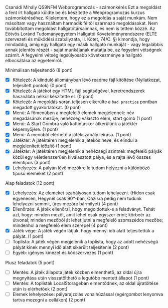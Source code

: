 Csanádi Mihály
QS9NFM
Webprogramozás - számonkérés
Ezt a megoldást a fent írt hallgató küldte be és készítette a Webprogramozás kurzus számonkéréséhez.
Kijelentem, hogy ez a megoldás a saját munkám. Nem másoltam vagy használtam harmadik féltől
származó megoldásokat. Nem továbbítottam megoldást hallgatótársaimnak, és nem is tettem közzé.
Az Eötvös Loránd Tudományegyetem Hallgatói Követelményrendszere
(ELTE szervezeti és működési szabályzata, II. Kötet, 74/C. §) kimondja, hogy mindaddig,
amíg egy hallgató egy másik hallgató munkáját - vagy legalábbis annak jelentős részét -
saját munkájának mutatja be, az fegyelmi vétségnek számít.
A fegyelmi vétség legsúlyosabb következménye a hallgató elbocsátása az egyetemről.

Minimálisan teljesítendő (8 pont)

  - [x] Kötelező: A kiinduló állományban lévő readme fájl kitöltése (Nyilatkozat, teljesített pontok) (0 pont)
  - [x] Kötelező: A játékot egy HTML fájl segítségével, keretrendszerek használata nélkül készítette el. (0 pont)
  - [x] Kötelező: A megoldás során teljesen elkerülte a `bad practice` pontban megadott gyakorlatokat. (0 pont)
  - [x] Menü: A főmenüben a megfelelő elemek megjelennek: név megadásának mezője, nehézség választó elem, start gomb (1 pont)
  - [x] Menü: A Start Gombra való kattintáskor átkerülünk a játéktér képernyőjére. (1 pont)
  - [x] Menü: A menüből elérhető a játékszabály leírása. (1 pont)
  - [x] Játéktér: A játéktéren megjelenik a játékos neve, és elindul a megjelenített időzítő (1 pont)
  - [x] Játéktér: A játéktéren megjelenik a nehézségi szintnek megfelelő pályák közül egy véletlenszerűen kiválasztott pálya, és a rajta lévő összes elemtípus (3 pont)
  - [x] Lehelyezés: A pályán lévő mezőkre le tudom helyezni a különböző típusú elemeket (2 pont).

Alap feladatok (12 pont)

  - [x] Lehelyezés: Az elemeket szabályosan tudom lehelyezni. (Hídon csak egyenesen, Hegynél csak 90°-ban, Oázisra pedig nem tudunk lehelyezni semmit, üres mezőre bármilyet) (4 pont)
  - [x] Ellenőrzés: A játék ellenőrzi, hogy megoldottuk-e a feladványt. Tehát azt, hogy: minden mezőt, amit lehet csak egyszer érint; körbeér az útvonal; minden mezőből át lehet jutni a megfelelő szomszédos mezőbe; mindenhol a megfelelő elem szerepel (4 pont)
  - [x] Játék vége: A játék végén látjuk, hogy mennyi idő alatt teljesítettük a pályát. (1 pont)
  - [ ] Toplista: A játék végén megjelenik a toplista, hogy az adott nehézségű pályát kinek mennyi idő alatt sikerült teljesítenie (2 pont)
  - [ ] Egyéb: igényes kinézet és kódszervezés (1 pont)

Plusz feladatok (5 pont)

  - [ ] Mentés: A játék állapota játék közben elmenthető, az oldal újra megnyitása után visszatölthető a legutóbb mentett állapot (1 pont)
  - [ ] Mentés: A toplisták LocalStorageban elmentődnek, az oldal újratöltése után is elérhetőek (2 pont)
  - [ ] Elemek lehelyezése: pályarajzolás vonalhúzással (egérgombot lenyomva tartva mozogni a cellákon) (2 pont)
